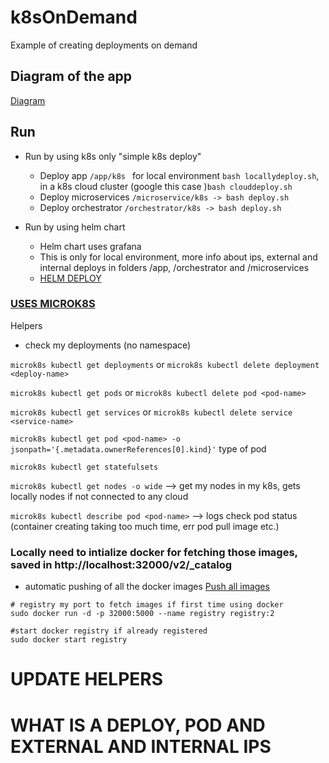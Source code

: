 # k8sOnDemand
Example of creating deployments on demand

## Diagram of the app 
[Diagram](./codeHelpers/README.md) 


## Run 

- Run by using k8s only  "simple k8s deploy"
    - Deploy app `/app/k8s ` for local environment `bash locallydeploy.sh`, in a k8s cloud cluster (google this case )`bash clouddeploy.sh`
    - Deploy microservices `/microservice/k8s -> bash deploy.sh` 
    - Deploy orchestrator `/orchestrator/k8s -> bash deploy.sh` 

- Run by using helm chart
    - Helm chart uses grafana 
    - This is only for local environment, more info about ips, external and internal deploys in folders /app, /orchestrator and /microservices 
    - [HELM DEPLOY](./helm/README.md) 

### [USES MICROK8S](./microk8sandversions/README.md) 

Helpers
- check my deployments (no namespace)

`microk8s kubectl get deployments` or `microk8s kubectl delete deployment <deploy-name>`

`microk8s kubectl get pods` or `microk8s kubectl delete pod <pod-name>`

`microk8s kubectl get services` or `microk8s kubectl delete service <service-name>`

`microk8s kubectl get pod <pod-name> -o jsonpath='{.metadata.ownerReferences[0].kind}'` type of pod 

`microk8s kubectl get statefulsets`

`microk8s kubectl get nodes -o wide` --> get my nodes in my k8s, gets locally nodes if not connected to any cloud 

`microk8s kubectl describe pod <pod-name>` --> logs check pod status (container creating taking too much time, err pod pull image etc.)

###  Locally need to intialize docker for fetching those images, saved in http://localhost:32000/v2/_catalog

- automatic pushing of all the docker images [Push all images](./helm/dockerImgs/pushimages.sh)

```
# registry my port to fetch images if first time using docker
sudo docker run -d -p 32000:5000 --name registry registry:2

#start docker registry if already registered
sudo docker start registry

```



# UPDATE HELPERS
# WHAT IS A DEPLOY, POD AND EXTERNAL AND INTERNAL IPS 